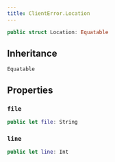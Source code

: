 ```yaml
---
title: ClientError.Location
---
```


``` swift
public struct Location: Equatable 
```

## Inheritance

`Equatable`

## Properties

### `file`

``` swift
public let file: String
```

### `line`

``` swift
public let line: Int
```
